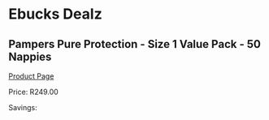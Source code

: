 
# Ebucks Dealz
## Pampers Pure Protection - Size 1 Value Pack - 50 Nappies
[Product Page](https://www.ebucks.com/web/shop/productSelected.do?prodId=1129460703&catId=1186088243)

Price: R249.00

Savings: 


	